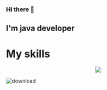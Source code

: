 ### Hi there 👋
## I'm java developer

# My skills

<p align="center">
  <a href="https://skillicons.dev">
    <img src="https://skillicons.dev/icons?i=git,github,gitlab,java,docker,postgres,rabbitmq" />
  </a>
</p>

![download](https://user-images.githubusercontent.com/114987191/218375627-49f59d3c-e1ba-42bb-86e9-8c2423857534.png)
